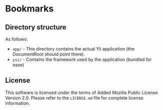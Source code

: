 # Bookmarks

## Directory structure

As follows:

* `app/` - This directory contains the actual Yii application (the DocumentRoot should point there).
* `yii/` - Contains the framework used by the application (bundled for ease)

## License

This software is licensed under the terms of Added Mozilla Public License Version 2.0.
Please refer to the `LICENSE.md` file for complete license information.